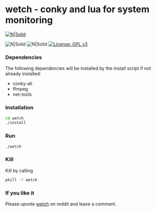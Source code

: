 # wetch - conky and lua for system monitoring
[![N|Solid](https://i.imgur.com/SVr2HuS.png)](https://i.imgur.com/SVr2HuS.png)

![N|Solid](https://img.shields.io/badge/Debian-Tested-green.svg?longCache=true&style=popout-square) ![N|Solid](https://img.shields.io/badge/Ubuntu-Tested-green.svg?longCache=true&style=popout-square) [![License: GPL v3](https://img.shields.io/badge/License-GPLv3-blue.svg)](https://www.gnu.org/licenses/gpl-3.0)

### Dependencies
The following dependencies will be installed by the install script if not already installed:
- conky-all
- ffmpeg
- net-tools

### Installation
```sh
cd wetch
./install

```

### Run
```sh
./wetch
```

### Kill
Kill by calling
```sh
pkill -f wetch
```

### If you like it
Please upvote [wetch](https://www.reddit.com/r/Conkyporn/comments/pnmlh4/wetch/?utm_source=share&utm_medium=web2x&context=3) on reddit and leave a comment.
 
